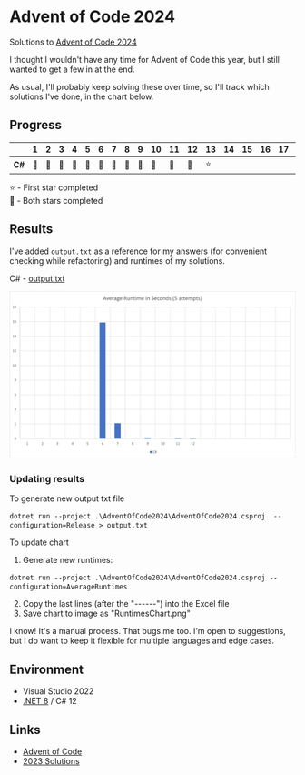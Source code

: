 # Advent of Code 2024
Solutions to [Advent of Code 2024](https://adventofcode.com/2024)

I thought I wouldn't have any time for Advent of Code this year, but I still wanted to get a few in at the end.

As usual, I'll probably keep solving these over time, so I'll track which solutions I've done, in the chart below.

## Progress

|      |1|2|3|4|5|6|7|8|9|10|11|12|13|14|15|16|17|18|19|20|21|22|23|24|25|
|------|-|-|-|-|-|-|-|-|-|--|--|--|--|--|--|--|--|--|--|--|--|--|--|--|--|
|**C#**|🌟|🌟|🌟|🌟|🌟|🌟|🌟|🌟|🌟|🌟|🌟|🌟|⭐|  |  |  |  |  |  |  |  |  |  |  |  |

⭐ - First star completed\
🌟 - Both stars completed

## Results
I've added `output.txt` as a reference for my answers (for convenient checking while refactoring) and runtimes of my solutions.

C# - [output.txt](csharp/output.txt)

![Average runtimes](RuntimesChart.png)

### Updating results
To generate new output txt file
```
dotnet run --project .\AdventOfCode2024\AdventOfCode2024.csproj  --configuration=Release > output.txt
```

To update chart
1. Generate new runtimes:
```
dotnet run --project .\AdventOfCode2024\AdventOfCode2024.csproj --configuration=AverageRuntimes
```
2. Copy the last lines (after the "------") into the Excel file
3. Save chart to image as "RuntimesChart.png"

I know! It's a manual process. That bugs me too. I'm open to suggestions, but I do want to keep it flexible for multiple languages and edge cases.

## Environment
* Visual Studio 2022
* [.NET 8](https://dotnet.microsoft.com/download/dotnet/8.0) / C# 12

## Links
* [Advent of Code](https://adventofcode.com)
* [2023 Solutions](../2023/)